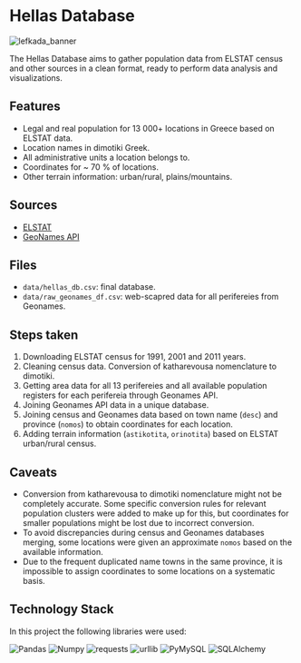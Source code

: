 # Hellas Database

![lefkada_banner](https://www.altitude.gr/wp-content/uploads/2020/09/banner-lefkada-oi-dekatreis-pio-ekpliktikes-paralies-tis-travel-altitudegr-1024x576.jpg)

The Hellas Database aims to gather population data from ELSTAT census and other sources in a clean format, ready to perform data analysis and visualizations.

## Features

- Legal and real population for 13 000+ locations in Greece based on ELSTAT data.
- Location names in dimotiki Greek.
- All administrative units a location belongs to.   
- Coordinates for ~ 70 % of locations.
- Other terrain information: urban/rural, plains/mountains.

## Sources

- [ELSTAT](https://www.statistics.gr/2011-census-pop-hous)
- [GeoNames API](http://www.geonames.org/export/web-services.html)

## Files

- `data/hellas_db.csv`: final database.
- `data/raw_geonames_df.csv`: web-scapred data for all perifereies from Geonames.

## Steps taken

1. Downloading ELSTAT census for 1991, 2001 and 2011 years.
1. Cleaning census data. Conversion of katharevousa nomenclature to dimotiki.
1. Getting area data for all 13 perifereies and all available population registers for each perifereia through Geonames API.
1. Joining Geonames API data in a unique database.
1. Joining census and Geonames data based on town name (`desc`) and province (`nomos`) to obtain coordinates for each location.
1. Adding terrain information (`astikotita`, `orinotita`) based on ELSTAT urban/rural census. 

## Caveats

- Conversion from katharevousa to dimotiki nomenclature might not be completely accurate. Some specific conversion rules for relevant population clusters were added to make up for this, but coordinates for smaller populations might be lost due to incorrect conversion. 
- To avoid discrepancies during census and Geonames databases merging, some locations were given an approximate `nomos` based on the available information.
- Due to the frequent duplicated name towns in the same province, it is impossible to assign coordinates to some locations on a systematic basis.

## Technology Stack

In this project the following libraries were used:

![Pandas](https://img.shields.io/badge/Pandas-1.3.4-blue)
![Numpy](https://img.shields.io/badge/NumPy-1.21.4-white)
![requests](https://img.shields.io/badge/requests-2.26-blue)
![urllib](https://img.shields.io/badge/requests-2.26-white)
![PyMySQL](https://img.shields.io/badge/PyMySQL-8.0.27-blue)
![SQLAlchemy](https://img.shields.io/badge/SQLAlchemy-1.4.35-white)